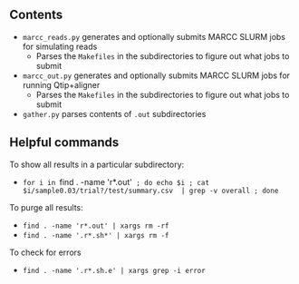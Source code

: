 Contents
--------

* `marcc_reads.py` generates and optionally submits MARCC SLURM jobs for simulating reads
    * Parses the `Makefiles` in the subdirectories to figure out what jobs to submit
* `marcc_out.py` generates and optionally submits MARCC SLURM jobs for running Qtip+aligner
    * Parses the `Makefiles` in the subdirectories to figure out what jobs to submit
* `gather.py` parses contents of `.out` subdirectories

Helpful commands
----------------

To show all results in a particular subdirectory:

* `for i in `find . -name 'r*.out'` ; do echo $i ; cat $i/sample0.03/trial?/test/summary.csv  | grep -v overall ; done`

To purge all results:

* `find . -name 'r*.out' | xargs rm -rf`
* `find . -name '.r*.sh*' | xargs rm -f`

To check for errors

* `find . -name '.r*.sh.e' | xargs grep -i error`